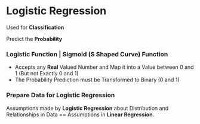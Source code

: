 # Logistic Regression

Used for **Classification** 

Predict the **Probability**

### Logistic Function  | Sigmoid (S Shaped Curve) Function
- Accepts any **Real** Valued Number and Map it into a Value between 0 and 1 (But not Exactly 0 and 1)
- The Probability Prediction must be Transformed to Binary (0 and 1)


### Prepare Data for Logistic Regression

Assumptions made by **Logistic Regression** about Distribution and Relationships in Data == Assumptions in **Linear Regression**.
